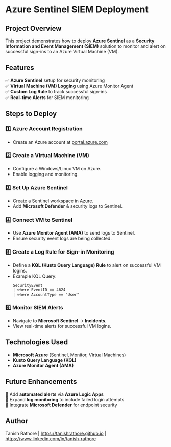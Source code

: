 # Azure Sentinel SIEM Deployment

## Project Overview
This project demonstrates how to deploy **Azure Sentinel** as a **Security Information and Event Management (SIEM)** solution to monitor and alert on successful sign-ins to an Azure Virtual Machine (VM). 

## Features
✅ **Azure Sentinel** setup for security monitoring  
✅ **Virtual Machine (VM) Logging** using Azure Monitor Agent  
✅ **Custom Log Rule** to track successful sign-ins  
✅ **Real-time Alerts** for SIEM monitoring  

## Steps to Deploy
### 1️⃣ **Azure Account Registration**
- Create an Azure account at [portal.azure.com](https://portal.azure.com)

### 2️⃣ **Create a Virtual Machine (VM)**
- Configure a Windows/Linux VM on Azure.
- Enable logging and monitoring.

### 3️⃣ **Set Up Azure Sentinel**
- Create a Sentinel workspace in Azure.
- Add **Microsoft Defender** & security logs to Sentinel.

### 4️⃣ **Connect VM to Sentinel**
- Use **Azure Monitor Agent (AMA)** to send logs to Sentinel.
- Ensure security event logs are being collected.

### 5️⃣ **Create a Log Rule for Sign-in Monitoring**
- Define a **KQL (Kusto Query Language) Rule** to alert on successful VM logins.
- Example KQL Query:
  ```kql
  SecurityEvent
  | where EventID == 4624
  | where AccountType == "User"
  ```

### 6️⃣ **Monitor SIEM Alerts**
- Navigate to **Microsoft Sentinel** → **Incidents**.
- View real-time alerts for successful VM logins.


## Technologies Used
- **Microsoft Azure** (Sentinel, Monitor, Virtual Machines)
- **Kusto Query Language (KQL)**
- **Azure Monitor Agent (AMA)**


## Future Enhancements
🔹 Add **automated alerts** via **Azure Logic Apps**  
🔹 Expand **log monitoring** to include failed login attempts  
🔹 Integrate **Microsoft Defender** for endpoint security  

## Author
Tanish Rathore | 
https://tanishrathore.github.io | 
https://www.linkedin.com/in/tanish-rathore

